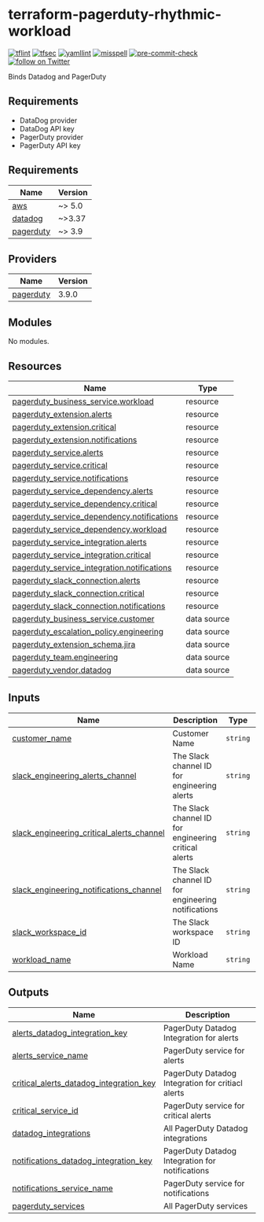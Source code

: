 # terraform-pagerduty-rhythmic-workload
[![tflint](https://github.com/rhythmictech/terraform-pagerduty-rhythmic-workload/workflows/tflint/badge.svg?branch=master&event=push)](https://github.com/rhythmictech/terraform-pagerduty-rhythmic-workload/actions?query=workflow%3Atflint+event%3Apush+branch%3Amaster)
[![tfsec](https://github.com/rhythmictech/terraform-pagerduty-rhythmic-workload/workflows/tfsec/badge.svg?branch=master&event=push)](https://github.com/rhythmictech/terraform-pagerduty-rhythmic-workload/actions?query=workflow%3Atfsec+event%3Apush+branch%3Amaster)
[![yamllint](https://github.com/rhythmictech/terraform-pagerduty-rhythmic-workload/workflows/yamllint/badge.svg?branch=master&event=push)](https://github.com/rhythmictech/terraform-pagerduty-rhythmic-workload/actions?query=workflow%3Ayamllint+event%3Apush+branch%3Amaster)
[![misspell](https://github.com/rhythmictech/terraform-pagerduty-rhythmic-workload/workflows/misspell/badge.svg?branch=master&event=push)](https://github.com/rhythmictech/terraform-pagerduty-rhythmic-workload/actions?query=workflow%3Amisspell+event%3Apush+branch%3Amaster)
[![pre-commit-check](https://github.com/rhythmictech/terraform-pagerduty-rhythmic-workload/workflows/pre-commit-check/badge.svg?branch=master&event=push)](https://github.com/rhythmictech/terraform-pagerduty-rhythmic-workload/actions?query=workflow%3Apre-commit-check+event%3Apush+branch%3Amaster)
<a href="https://twitter.com/intent/follow?screen_name=RhythmicTech"><img src="https://img.shields.io/twitter/follow/RhythmicTech?style=social&logo=twitter" alt="follow on Twitter"></a>

Binds Datadog and PagerDuty

## Requirements
* DataDog provider
* DataDog API key
* PagerDuty provider
* PagerDuty API key

<!-- BEGINNING OF PRE-COMMIT-TERRAFORM DOCS HOOK -->
## Requirements

| Name | Version |
|------|---------|
| <a name="requirement_aws"></a> [aws](#requirement\_aws) | ~> 5.0 |
| <a name="requirement_datadog"></a> [datadog](#requirement\_datadog) | ~>3.37 |
| <a name="requirement_pagerduty"></a> [pagerduty](#requirement\_pagerduty) | ~> 3.9 |

## Providers

| Name | Version |
|------|---------|
| <a name="provider_pagerduty"></a> [pagerduty](#provider\_pagerduty) | 3.9.0 |

## Modules

No modules.

## Resources

| Name | Type |
|------|------|
| [pagerduty_business_service.workload](https://registry.terraform.io/providers/PagerDuty/pagerduty/latest/docs/resources/business_service) | resource |
| [pagerduty_extension.alerts](https://registry.terraform.io/providers/PagerDuty/pagerduty/latest/docs/resources/extension) | resource |
| [pagerduty_extension.critical](https://registry.terraform.io/providers/PagerDuty/pagerduty/latest/docs/resources/extension) | resource |
| [pagerduty_extension.notifications](https://registry.terraform.io/providers/PagerDuty/pagerduty/latest/docs/resources/extension) | resource |
| [pagerduty_service.alerts](https://registry.terraform.io/providers/PagerDuty/pagerduty/latest/docs/resources/service) | resource |
| [pagerduty_service.critical](https://registry.terraform.io/providers/PagerDuty/pagerduty/latest/docs/resources/service) | resource |
| [pagerduty_service.notifications](https://registry.terraform.io/providers/PagerDuty/pagerduty/latest/docs/resources/service) | resource |
| [pagerduty_service_dependency.alerts](https://registry.terraform.io/providers/PagerDuty/pagerduty/latest/docs/resources/service_dependency) | resource |
| [pagerduty_service_dependency.critical](https://registry.terraform.io/providers/PagerDuty/pagerduty/latest/docs/resources/service_dependency) | resource |
| [pagerduty_service_dependency.notifications](https://registry.terraform.io/providers/PagerDuty/pagerduty/latest/docs/resources/service_dependency) | resource |
| [pagerduty_service_dependency.workload](https://registry.terraform.io/providers/PagerDuty/pagerduty/latest/docs/resources/service_dependency) | resource |
| [pagerduty_service_integration.alerts](https://registry.terraform.io/providers/PagerDuty/pagerduty/latest/docs/resources/service_integration) | resource |
| [pagerduty_service_integration.critical](https://registry.terraform.io/providers/PagerDuty/pagerduty/latest/docs/resources/service_integration) | resource |
| [pagerduty_service_integration.notifications](https://registry.terraform.io/providers/PagerDuty/pagerduty/latest/docs/resources/service_integration) | resource |
| [pagerduty_slack_connection.alerts](https://registry.terraform.io/providers/PagerDuty/pagerduty/latest/docs/resources/slack_connection) | resource |
| [pagerduty_slack_connection.critical](https://registry.terraform.io/providers/PagerDuty/pagerduty/latest/docs/resources/slack_connection) | resource |
| [pagerduty_slack_connection.notifications](https://registry.terraform.io/providers/PagerDuty/pagerduty/latest/docs/resources/slack_connection) | resource |
| [pagerduty_business_service.customer](https://registry.terraform.io/providers/PagerDuty/pagerduty/latest/docs/data-sources/business_service) | data source |
| [pagerduty_escalation_policy.engineering](https://registry.terraform.io/providers/PagerDuty/pagerduty/latest/docs/data-sources/escalation_policy) | data source |
| [pagerduty_extension_schema.jira](https://registry.terraform.io/providers/PagerDuty/pagerduty/latest/docs/data-sources/extension_schema) | data source |
| [pagerduty_team.engineering](https://registry.terraform.io/providers/PagerDuty/pagerduty/latest/docs/data-sources/team) | data source |
| [pagerduty_vendor.datadog](https://registry.terraform.io/providers/PagerDuty/pagerduty/latest/docs/data-sources/vendor) | data source |

## Inputs

| Name | Description | Type | Default | Required |
|------|-------------|------|---------|:--------:|
| <a name="input_customer_name"></a> [customer\_name](#input\_customer\_name) | Customer Name | `string` | n/a | yes |
| <a name="input_slack_engineering_alerts_channel"></a> [slack\_engineering\_alerts\_channel](#input\_slack\_engineering\_alerts\_channel) | The Slack channel ID for engineering alerts | `string` | n/a | yes |
| <a name="input_slack_engineering_critical_alerts_channel"></a> [slack\_engineering\_critical\_alerts\_channel](#input\_slack\_engineering\_critical\_alerts\_channel) | The Slack channel ID for engineering critical alerts | `string` | n/a | yes |
| <a name="input_slack_engineering_notifications_channel"></a> [slack\_engineering\_notifications\_channel](#input\_slack\_engineering\_notifications\_channel) | The Slack channel ID for engineering notifications | `string` | n/a | yes |
| <a name="input_slack_workspace_id"></a> [slack\_workspace\_id](#input\_slack\_workspace\_id) | The Slack workspace ID | `string` | n/a | yes |
| <a name="input_workload_name"></a> [workload\_name](#input\_workload\_name) | Workload Name | `string` | n/a | yes |

## Outputs

| Name | Description |
|------|-------------|
| <a name="output_alerts_datadog_integration_key"></a> [alerts\_datadog\_integration\_key](#output\_alerts\_datadog\_integration\_key) | PagerDuty Datadog Integration for alerts |
| <a name="output_alerts_service_name"></a> [alerts\_service\_name](#output\_alerts\_service\_name) | PagerDuty service for alerts |
| <a name="output_critical_alerts_datadog_integration_key"></a> [critical\_alerts\_datadog\_integration\_key](#output\_critical\_alerts\_datadog\_integration\_key) | PagerDuty Datadog Integration for critiacl alerts |
| <a name="output_critical_service_id"></a> [critical\_service\_id](#output\_critical\_service\_id) | PagerDuty service for critical alerts |
| <a name="output_datadog_integrations"></a> [datadog\_integrations](#output\_datadog\_integrations) | All PagerDuty Datadog integrations |
| <a name="output_notifications_datadog_integration_key"></a> [notifications\_datadog\_integration\_key](#output\_notifications\_datadog\_integration\_key) | PagerDuty Datadog Integration for notifications |
| <a name="output_notifications_service_name"></a> [notifications\_service\_name](#output\_notifications\_service\_name) | PagerDuty service for notifications |
| <a name="output_pagerduty_services"></a> [pagerduty\_services](#output\_pagerduty\_services) | All PagerDuty services |
<!-- END OF PRE-COMMIT-TERRAFORM DOCS HOOK -->
